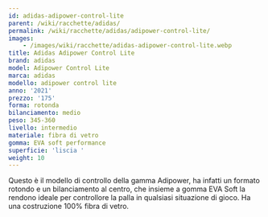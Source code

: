 ```yaml
---
id: adidas-adipower-control-lite
parent: /wiki/racchette/adidas/
permalink: /wiki/racchette/adidas/adipower-control-lite/
images:
    - /images/wiki/racchette/adidas-adipower-control-lite.webp
title: Adidas Adipower Control Lite
brand: adidas
model: Adipower Control Lite
marca: adidas
modello: adipower control lite
anno: '2021'
prezzo: '175'
forma: rotonda
bilanciamento: medio
peso: 345-360
livello: intermedio
materiale: fibra di vetro
gomma: EVA soft performance
superficie: 'liscia '
weight: 10
---
```

Questo è il modello di controllo della gamma Adipower, ha infatti un formato rotondo e un bilanciamento al centro, che insieme a gomma EVA Soft la rendono ideale per controllore la palla in qualsiasi situazione di gioco. Ha una costruzione 100% fibra di vetro.